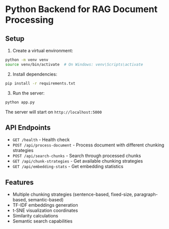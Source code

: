 # Python Backend for RAG Document Processing

## Setup

1. Create a virtual environment:
```bash
python -m venv venv
source venv/bin/activate  # On Windows: venv\Scripts\activate
```

2. Install dependencies:
```bash
pip install -r requirements.txt
```

3. Run the server:
```bash
python app.py
```

The server will start on `http://localhost:5000`

## API Endpoints

- `GET /health` - Health check
- `POST /api/process-document` - Process document with different chunking strategies
- `POST /api/search-chunks` - Search through processed chunks
- `GET /api/chunk-strategies` - Get available chunking strategies
- `GET /api/embedding-stats` - Get embedding statistics

## Features

- Multiple chunking strategies (sentence-based, fixed-size, paragraph-based, semantic-based)
- TF-IDF embeddings generation
- t-SNE visualization coordinates
- Similarity calculations
- Semantic search capabilities